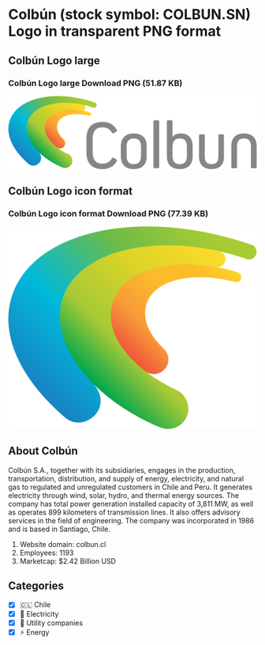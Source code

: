 # Colbún (stock symbol: COLBUN.SN) Logo in transparent PNG format

## Colbún Logo large

### Colbún Logo large Download PNG (51.87 KB)

![Colbún Logo large Download PNG (51.87 KB)](/img/orig/COLBUN.SN_BIG-5c907d0d.png)

## Colbún Logo icon format

### Colbún Logo icon format Download PNG (77.39 KB)

![Colbún Logo icon format Download PNG (77.39 KB)](/img/orig/COLBUN.SN-59cccf0b.png)

## About Colbún

Colbún S.A., together with its subsidiaries, engages in the production, transportation, distribution, and supply of energy, electricity, and natural gas to regulated and unregulated customers in Chile and Peru. It generates electricity through wind, solar, hydro, and thermal energy sources. The company has total power generation installed capacity of 3,811 MW, as well as operates 899 kilometers of transmission lines. It also offers advisory services in the field of engineering. The company was incorporated in 1986 and is based in Santiago, Chile.

1. Website domain: colbun.cl
2. Employees: 1193
3. Marketcap: $2.42 Billion USD


## Categories
- [x] 🇨🇱 Chile
- [x] 🔋 Electricity
- [x] 🚰 Utility companies
- [x] ⚡ Energy
